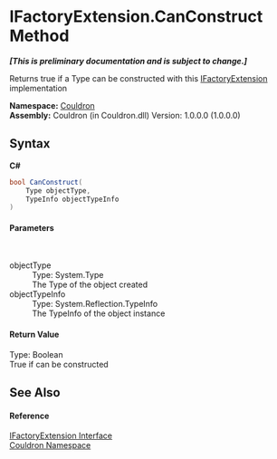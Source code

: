 # IFactoryExtension.CanConstruct Method 
 _**\[This is preliminary documentation and is subject to change.\]**_

Returns true if a Type can be constructed with this <a href="T_Couldron_IFactoryExtension">IFactoryExtension</a> implementation

**Namespace:**&nbsp;<a href="N_Couldron">Couldron</a><br />**Assembly:**&nbsp;Couldron (in Couldron.dll) Version: 1.0.0.0 (1.0.0.0)

## Syntax

**C#**<br />
``` C#
bool CanConstruct(
	Type objectType,
	TypeInfo objectTypeInfo
)
```


#### Parameters
&nbsp;<dl><dt>objectType</dt><dd>Type: System.Type<br />The Type of the object created</dd><dt>objectTypeInfo</dt><dd>Type: System.Reflection.TypeInfo<br />The TypeInfo of the object instance</dd></dl>

#### Return Value
Type: Boolean<br />True if can be constructed

## See Also


#### Reference
<a href="T_Couldron_IFactoryExtension">IFactoryExtension Interface</a><br /><a href="N_Couldron">Couldron Namespace</a><br />